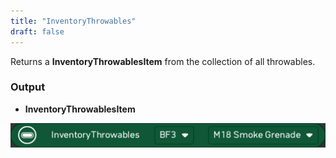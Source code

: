```yaml
---
title: "InventoryThrowables"
draft: false
---
```

Returns a **InventoryThrowablesItem** from the collection of all throwables.
### Output
-   **InventoryThrowablesItem**

![InventoryThrowables](https://raw.githubusercontent.com/battlefield-portal-community/Image-CDN/main/portal_blocks/InventoryThrowables.png)